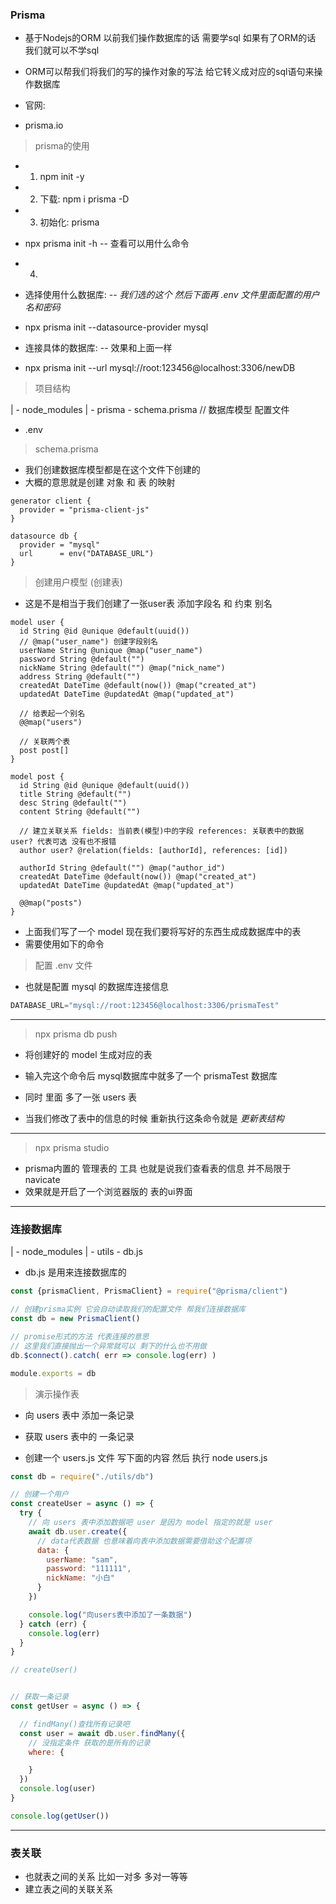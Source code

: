 ### Prisma
- 基于Nodejs的ORM 以前我们操作数据库的话 需要学sql 如果有了ORM的话 我们就可以不学sql
- ORM可以帮我们将我们的写的操作对象的写法 给它转义成对应的sql语句来操作数据库

- 官网:
- prisma.io

> prisma的使用
- 1. npm init -y
- 2. 下载: npm i prisma -D

- 3. 初始化: prisma
- npx prisma init -h -- 查看可以用什么命令

- 4. 
- 选择使用什么数据库:  -- *我们选的这个 然后下面再 .env 文件里面配置的用户名和密码*
- npx prisma init --datasource-provider mysql

- 连接具体的数据库:  -- 效果和上面一样
- npx prisma init --url mysql://root:123456@localhost:3306/newDB
<!-- 
  npx prisma init --url mysql://root:密码@localhost:3306/数据库名
 -->

> 项目结构

  | - node_modules
  | - prisma
    - schema.prisma   // 数据库模型 配置文件
  - .env
  

> schema.prisma
- 我们创建数据库模型都是在这个文件下创建的
- 大概的意思就是创建 对象 和 表 的映射 
```prisma
generator client {
  provider = "prisma-client-js"
}

datasource db {
  provider = "mysql"
  url      = env("DATABASE_URL")
}
```

> 创建用户模型 (创建表)
- 这是不是相当于我们创建了一张user表 添加字段名 和 约束 别名
```prisma
model user {
  id String @id @unique @default(uuid())
  // @map("user_name") 创建字段别名
  userName String @unique @map("user_name")
  password String @default("")
  nickName String @default("") @map("nick_name")
  address String @default("")
  createdAt DateTime @default(now()) @map("created_at")
  updatedAt DateTime @updatedAt @map("updated_at")

  // 给表起一个别名
  @@map("users")

  // 关联两个表
  post post[]
}

model post {
  id String @id @unique @default(uuid())
  title String @default("")
  desc String @default("")
  content String @default("")

  // 建立关联关系 fields: 当前表(模型)中的字段 references: 关联表中的数据 user? 代表可选 没有也不报错
  author user? @relation(fields: [authorId], references: [id])

  authorId String @default("") @map("author_id")
  createdAt DateTime @default(now()) @map("created_at")
  updatedAt DateTime @updatedAt @map("updated_at")

  @@map("posts")
}
```

- 上面我们写了一个 model 现在我们要将写好的东西生成成数据库中的表
- 需要使用如下的命令


> 配置 .env 文件
- 也就是配置 mysql 的数据库连接信息
```js
DATABASE_URL="mysql://root:123456@localhost:3306/prismaTest"
```

---

> npx prisma db push
- 将创建好的 model 生成对应的表
- 输入完这个命令后 mysql数据库中就多了一个 prismaTest 数据库
- 同时 里面 多了一张 users 表

- 当我们修改了表中的信息的时候 重新执行这条命令就是 *更新表结构*

---

> npx prisma studio
- prisma内置的 管理表的 工具 也就是说我们查看表的信息 并不局限于navicate
- 效果就是开启了一个浏览器版的 表的ui界面

---

### 连接数据库

  | - node_modules
  | - utils
    - db.js

- db.js 是用来连接数据库的
```js
const {prismaClient, PrismaClient} = require("@prisma/client")

// 创建prisma实例 它会自动读取我们的配置文件 帮我们连接数据库
const db = new PrismaClient()

// promise形式的方法 代表连接的意思
// 这里我们直接抛出一个异常就可以 剩下的什么也不用做
db.$connect().catch( err => console.log(err) )

module.exports = db
```

> 演示操作表
- 向 users 表中 添加一条记录
- 获取 users 表中的 一条记录

- 创建一个 users.js 文件 写下面的内容 然后 执行 node users.js
```js
const db = require("./utils/db")

// 创建一个用户
const createUser = async () => {
  try {
    // 向 users 表中添加数据吧 user 是因为 model 指定的就是 user
    await db.user.create({
      // data代表数据 也意味着向表中添加数据需要借助这个配置项
      data: {
        userName: "sam",
        password: "111111",
        nickName: "小白"
      }
    })

    console.log("向users表中添加了一条数据")
  } catch (err) {
    console.log(err)
  }
}

// createUser()


// 获取一条记录
const getUser = async () => {

  // findMany()查找所有记录吧
  const user = await db.user.findMany({
    // 没指定条件 获取的是所有的记录
    where: {

    }
  })
  console.log(user)
}

console.log(getUser())
```

---

### 表关联
- 也就表之间的关系 比如一对多 多对一等等
- 建立表之间的关联关系